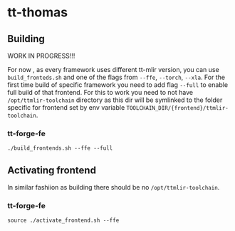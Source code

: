 # tt-thomas


## Building

WORK IN PROGRESS!!!

For now , as every framework uses different tt-mlir version, you can use `build_fronteds.sh` and one of the flags from `--ffe`, `--torch`, `--xla`.
For the first time build of specific framework you need to add flag `--full` to enable full build of that frontend.
For this to work you need to not have `/opt/ttmlir-toolchain` directory as this dir will be symlinked to the folder specific for frontend set by env variable `TOOLCHAIN_DIR/{frontend}/ttmlir-toolchain`.

### tt-forge-fe

```
./build_frontends.sh --ffe --full
```

## Activating frontend

In similar fashiion as building there should be no `/opt/ttmlir-toolchain`.

### tt-forge-fe

```
source ./activate_frontend.sh --ffe
```